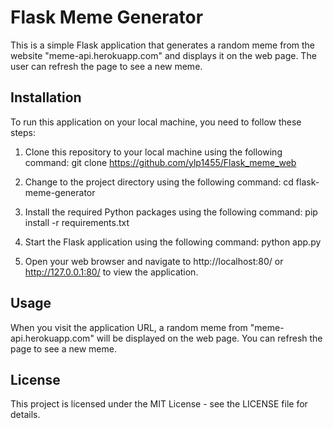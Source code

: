# Flask Meme Generator

This is a simple Flask application that generates a random meme from the website "meme-api.herokuapp.com" and displays it on the web page. The user can refresh the page to see a new meme.

## Installation

To run this application on your local machine, you need to follow these steps:

1. Clone this repository to your local machine using the following command:
   git clone https://github.com/ylp1455/Flask_meme_web
  
2. Change to the project directory using the following command:
   cd flask-meme-generator

3. Install the required Python packages using the following command:
   pip install -r requirements.txt

4. Start the Flask application using the following command:
    python app.py
     
5. Open your web browser and navigate to http://localhost:80/ or http://127.0.0.1:80/ to view the application.

## Usage

When you visit the application URL, a random meme from "meme-api.herokuapp.com" will be displayed on the web page. You can refresh the page to see a new meme.

## License

This project is licensed under the MIT License - see the LICENSE file for details.

 
